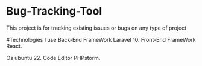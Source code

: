 # Bug-Tracking-Tool
This project is for tracking existing issues or bugs on any type of project

#Technologies I use
 Back-End FrameWork Laravel 10.
 Front-End FrameWork React.
 
 Os ubuntu 22.
 Code Editor PHPstorm.
 

 
